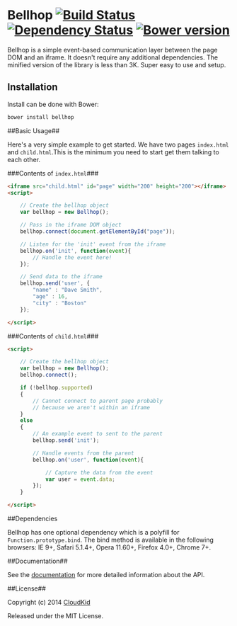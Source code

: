 # Bellhop [![Build Status](https://travis-ci.org/SpringRoll/Bellhop.svg?branch=master)](https://travis-ci.org/SpringRoll/Bellhop) [![Dependency Status](https://david-dm.org/SpringRoll/Bellhop.svg?style=flat)](https://david-dm.org/SpringRoll/Bellhop) [![Bower version](https://badge.fury.io/bo/bellhop.svg)](http://badge.fury.io/bo/bellhop)

Bellhop is a simple event-based communication layer between the page DOM and an iframe. It doesn't require any additional dependencies. The minified version of the library is less than 3K. Super easy to use and setup. 

## Installation

Install can be done with Bower:

```bash
bower install bellhop
```

##Basic Usage##

Here's a very simple example to get started. We have two pages `index.html` and `child.html`.This is the minimum you need to start get them talking to each other.

###Contents of `index.html`###

```html
<iframe src="child.html" id="page" width="200" height="200"></iframe>
<script>

	// Create the bellhop object
	var bellhop = new Bellhop();

	// Pass in the iframe DOM object
	bellhop.connect(document.getElementById("page"));

	// Listen for the 'init' event from the iframe
	bellhop.on('init', function(event){
		// Handle the event here!
	});

	// Send data to the iframe
	bellhop.send('user', {
		"name" : "Dave Smith",
		"age" : 16,
		"city" : "Boston"
	});

</script>
```

###Contents of `child.html`###

```html
<script>

	// Create the bellhop object
	var bellhop = new Bellhop();
	bellhop.connect();

	if (!bellhop.supported)
	{
		// Cannot connect to parent page probably
		// because we aren't within an iframe
	}
	else
	{
		// An example event to sent to the parent
		bellhop.send('init');

		// Handle events from the parent
		bellhop.on('user', function(event){

			// Capture the data from the event
			var user = event.data;
		});
	}

</script>
```

##Dependencies

Bellhop has one optional dependency which is a polyfill for `Function.prototype.bind`. The bind method is available in the following browsers: IE 9+, Safari 5.1.4+, Opera 11.60+, Firefox 4.0+, Chrome 7+.

##Documentation##

See the [documentation](http://springroll.github.io/Bellhop) for more detailed information about the API. 

##License##

Copyright (c) 2014 [CloudKid](http://github.com/cloudkidstudio)

Released under the MIT License.
